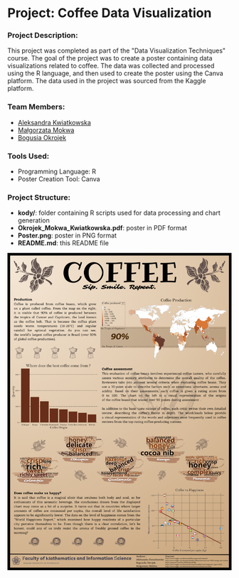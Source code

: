 # Project: Coffee Data Visualization

### Project Description:
This project was completed as part of the "Data Visualization Techniques" course. The goal of the project was to create a poster containing data visualizations related to coffee. The data was collected and processed using the R language, and then used to create the poster using the Canva platform. The data used in the project was sourced from the Kaggle platform.

### Team Members:
- [Aleksandra Kwiatkowska](https://github.com/kwiatkowskaa)
- [Małgorzata Mokwa](https://github.com/malgosiam2)
- [Bogusia Okrojek](https://github.com/szostkawron)

### Tools Used:
- Programming Language: R
- Poster Creation Tool: Canva

### Project Structure:
- **kody/**: folder containing R scripts used for data processing and chart generation
- **Okrojek_Mokwa_Kwiatkowska.pdf**: poster in PDF format
- **Poster.png**: poster in PNG format
- **README.md**: this README file

![Poster](Poster.png)
